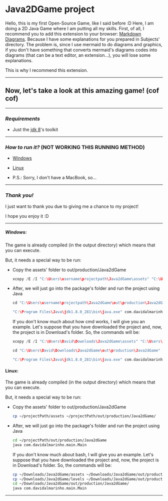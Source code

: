 # Java2DGame project

Hello, this is my first Open-Source Game, like I said before :D 
Here, I am doing a 2D Java Game where I am putting all my skills. 
First, of all, I recommend you to add this extension to your browser: [Markdown Diagrams](https://github.com/marcozaccari/markdown-diagrams-browser-extension). Because I have some explanations for you prepared in Subjects' directory. The problem is, since I use mermaid to do diagrams and graphics, if you don't have something that converts mermaid's diagrams codes into diagrams (that can be a text editor, an extension...), you will lose some explanations. 

This is why I recommend this extension.

---

## Now, let's take a look at this amazing game! (cof cof)

---

### *Requirements*

- Just the [jdk 8](https://www.oracle.com/pt/java/technologies/javase/javase-jdk8-downloads.html)'s toolkit

---

### *How to run it?* (NOT WORKING THIS RUNNING METHOD)

- [Windows](#windows)

- [Linux](#linux)

- P.S.: Sorry, I don't have a MacBook, so... 

---

### *Thank you!*

I just want to thank you due to giving me a chance to my project!

I hope you enjoy it :D

---

##### Windows:

The game is already compiled (in the output directory) which means that you can execute.

But, it needs a special way to be run:

- Copy the assets' folder to out/production/Java2dGame
  
  ```cpp
  xcopy /E /I "C:\Users\username\projectpath\Java2dGame\assets" "C:\Users\David\Downloads\Java2dGame\out\production\Java2dGame\assets"
  ```

- After, we will just go into the package's folder and run the project using Java
  
  ```cpp
  cd "C:\Users\username\projectpath\Java2dGame\out\production\Java2dGame"
  ```
  
  ```cpp
  "C:\Program Files\Java\jdk1.8.0_281\bin\java.exe" com.davidalmarinho.main.Main
  ```
  
  If you don't know much about how cmd works, I will give you an example.
  Let's suppose that you have downloaded the project and, now, the project is in Download's folder.
  So, the commands will be:
  
  ```cpp
  xcopy /E /I "C:\Users\David\Downloads\Java2dGame\assets" "C:\Users\David\Downloads\Java2dGame\out\production\Java2dGame\assets"
  ```
  
  ```cpp
  cd "C:\Users\David\Downloads\Java2dGame\out\production\Java2dGame"
  ```
  
  ```cpp
  "C:\Program Files\Java\jdk1.8.0_281\bin\java.exe" com.davidalmarinho.main.Main
  ```

#### Linux:

The game is already compiled (in the output directory) which means that you can execute.

But, it needs a special way to be run:

- Copy the assets' folder to out/production/Java2dGame
  
  ```bash
  cp ~/projectPath/assets ~/projectPath/out/production/Java2dGame/
  ```

- After, we will just go into the package's folder and run the project using Java
  
  ```bash
  cd ~/projectPath/out/production/Java2dGame
  java com.davidalmarinho.main.Main
  ```
  
  If you don't know much about bash, I will give you an example.
  Let's suppose that you have downloaded the project and, now, the project is in Download's folder.
  So, the commands will be:
  
  ```bash
  cp ~/Downloads/Java2dGame/assets ~/Downloads/Java2dGame/out/production/Java2dGame/
  cp ~/Downloads/Java2dGame/levels ~/Downloads/Java2dGame/out/production/Java2dGame/
  cd ~/Downloads/Java2dGame/out/production/Java2dGame/
  java com.davidalmarinho.main.Main
  ```

---
